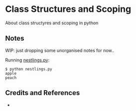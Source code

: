 # Class Structures and Scoping

About class structyres and scoping in python

## Notes

WIP: just dropping some unorganised notes for now..


Running [nestlings.py](./nestlings.py):

    $ python nestlings.py
    apple
    peach


## Credits and References

*
